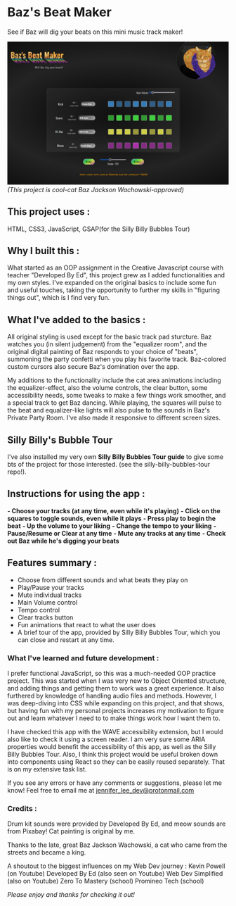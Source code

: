 # Baz's Beat Maker

See if Baz will dig your beats on this mini music track maker!

![Baz's Beat Maker app with Baz in Partytime mode!](/assets/BazsBeatMaker2.jpg)
_(This project is cool-cat Baz Jackson Wachowski-approved)_ 

## This project uses : 
HTML, CSS3, JavaScript, GSAP(for the Silly Billy Bubbles Tour)

## Why I built this :
What started as an OOP assignment in the Creative Javascript course with teacher "Developed By Ed", this project grew as I added functionalities and my own styles. I've expanded on the original basics to include some fun and useful touches, taking the opportunity to further my skills in "figuring things out", which is I find very fun.

## What I've added to the basics :
All original styling is used except for the basic track pad sturcture. Baz watches you (in silent judgement) from the "equalizer room", and the original digital painting of Baz responds to your choice of "beats", summoning the party confetti when you play his favorite track. Baz-colored custom cursors also secure Baz's domination over the app.

My additions to the functionality include the cat area animations including the equalizer-effect, also the volume controls, the clear button, some accessibility needs, some tweaks to make a few things work smoother, and a special track to get Baz dancing. While playing, the squares will pulse to the beat and equalizer-like lights will also pulse to the sounds in Baz's Private Party Room. I've also made it responsive to different screen sizes.

## Silly Billy's Bubble Tour
I've also installed my very own **Silly Billy Bubbles Tour guide** to give some bts of the project for those interested. (see the silly-billy-bubbles-tour repo!).

## Instructions for using the app :
**- Choose your tracks (at any time, even while it's playing)**
**- Click on the squares to toggle sounds, even while it plays**
**- Press play to begin the beat** 
**- Up the volume to your liking**
**- Change the tempo to your liking**
**- Pause/Resume or Clear at any time**
**- Mute any tracks at any time**
**- Check out Baz while he's digging your beats**


## Features summary :
- Choose from different sounds and what beats they play on 
- Play/Pause your tracks 
- Mute individual tracks 
- Main Volume control 
- Tempo control 
- Clear tracks button 
- Fun animations that react to what the user does 
- A brief tour of the app, provided by Silly Billy Bubbles Tour, which you can close and restart at any time.


### What I've learned and future development : 
I prefer functional JavaScript, so this was a much-needed OOP practice project. This was started when I was very new to Object Oriented structure, and adding things and getting them to work was a great experience. It also furthered by knowledge of handling audio files and methods. However, I was deep-diving into CSS while expanding on this project, and that shows, but having fun with my personal projects increases my motivation to figure out and learn whatever I need to to make things work how I want them to.

I have checked this app with the WAVE accessibility extension, but I would also like to check it using a screen reader. I am very sure some ARIA properties would benefit the accessibility of this app, as well as the Silly Billy Bubbles Tour. Also, I think this project would be useful broken down into components using React so they can be easily reused separately. That is on my extensive task list. 

If you see any errors or have any comments or suggestions, please let me know! Feel free to email me at jennifer_lee_dev@protonmail.com

### Credits :
Drum kit sounds were provided by Developed By Ed, and meow sounds are from Pixabay! Cat painting is original by me.

Thanks to the late, great Baz Jackson Wachowski, a cat who came from the streets and became a king.

A shoutout to the biggest influences on my Web Dev journey :
Kevin Powell (on Youtube)
Developed By Ed (also seen on Youtube)
Web Dev Simplified (also on Youtube)
Zero To Mastery (school)
Promineo Tech (school)


_Please enjoy and thanks for checking it out!_
